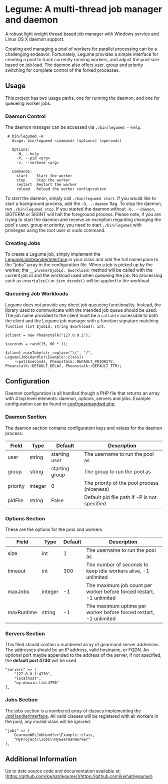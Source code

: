 # Legume: A multi-thread job manager and daemon
A robust light weight thread based job manager with Windows service and Linux OS X daemon support.

Creating and managing a pool of workers for parallel processing can be a challenging endeavor.  Fortunately,
Legume provides a simple interface for creating a pool to track currently running workers, and adjust
the pool size based on job load.  The daemon also offers user, group and priority switching for complete control
of the forked processes.

## Usage
This project has two usage paths, one for running the daemon, and one for queueing worker jobs.

### Daemon Control
The daemon manager can be accessed via `./bin/legumed --help`.

```
 # bin/legumed -H
   Usage: bin/legumed <command> [options] [operands]

   Options:
     -H, --help
     -P, --pid <arg>
     -v, --verbose <arg>

   Commands:
     start    Start the worker
     stop     Stop the worker
     restart  Restart the worker
     reload   Reload the worker configuration
```

To start the daemon, simply call `./bin/legumed start`.  If you would like to start a background process,
add the `-D, --daemon` flag.  To stop the daemon, run `./bin/legumed stop`.  If you started the daemon
without `-D, --daemon`, SIGTERM or SIGINT will halt the foreground process.  Please note, if you are trying
to start the daemon and receive an exception regarding changing the pool's user, group or priority, you
need to start `./bin/legumed` with privileges using the root user or sudo command.

### Creating Jobs
To create a Legume job, simply implement the [Legume\Job\HandlerInterface](src/Job/HandlerInterface.php) in your
class and add the full namespace to the "jobs" array in the configuration file.  When a job is picked up by the worker,
the `__invoke($jobId, $workload)` method will be called with the current job id and the workload used when queueing
the job.  No processing such as `unserialze()` or `json_decode()` will be applied to the workload.

### Queueing Job Workloads
Legume does not provide any direct job queueing functionality.  Instead, the library used to communicate with the 
intended job queue should be used.  The job name provided to the client must be a `callable` accessible to both the 
client and the Legume job manager with a function signature matching `function (int $jobId, string $workload): int`.

```
$client = new Pheanstalk("127.0.0.1");

$seconds = rand(15, 60 * 1);

$client->useTube(str_replace("\\", "/", Legume\Job\Handler\Example::class))
    ->put($seconds, Pheanstalk::DEFAULT_PRIORITY, Pheanstalk::DEFAULT_DELAY, Pheanstalk::DEFAULT_TTR);
```

## Configuration
Daemon configuration is all handled though a PHP file that returns an array with 4 top level elements: daemon, options,
servers and jobs.  Example configuration can be found in [conf/gearmandwd.php](conf/gearmandwd.php).

### Daemon Section
The daemon section contains configuration keys and values for the daemon process.

| Field          | Type     | Default             | Description
|----------------|----------|---------------------|---------------------------------------------------------------------
| user           | string   | starting user       | The username to run the pool as
| group          | string   | starting group      | The group to run the pool as
| priority       | integer  | 0                   | The priority of the pool process (niceness)
| pidFile        | string   | False               | Default pid file path if -P is not specified

### Options Section
These are the options for the pool and workers.

| Field          | Type     | Default             | Description
|----------------|----------|---------------------|---------------------------------------------------------------------
| size           | int      | 1                   | The username to run the pool as
| timeout        | int      | 300                 | The number of seconds to keep idle workers alive, -1 unlimited
| maxJobs        | integer  | -1                  | The maximum job count per worker before forced restart, -1 unlimited
| maxRuntime     | string   | -1                  | The maximum uptime per worker before forced restart, -1 unlimited

### Servers Section
This filed should contain a numbered array of gearmand server addresses.  The addresses should be an IP address,
valid hostname, or FQDN.  An optional port maybe appended to the address of the server, if not specified, the **default
port 4730** will be used.

```
"servers" => [
    "127.0.0.1:4730",
    "localhost",
    "my.domain.tld:4790"
],
```

### Jobs Section
The jobs section is a numbered array of classes implementing the [JobHandlerInterface](src/JobHandlerInterface.php).
All valid classes will be registered with all workers in the pool, any invalid class will be ignored.

```
"jobs" => [
    GearmanWD\JobHandler\Example::class,
    "MyProject\\Jobs\\MyGearmanWorker"
],
```

## Additional Information
Up to date source code and documentation available at:
[https://github.com/kwhat/legume/](https://github.com/kwhat/legume/)
